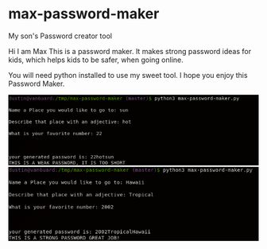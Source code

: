 # max-password-maker
My son's Password creator tool

Hi I am Max 
This is a password maker.  It makes strong password ideas for kids, which helps 
kids to be safer, when going online.

You will need python installed to use my sweet tool.
I hope you enjoy this Password Maker.

<p align="center">
  <img src="https://github.com/dustinsilveri/max-password-maker/blob/master/Bad.png">
  <img src="https://github.com/dustinsilveri/max-password-maker/blob/master/Good.png">
</p>
